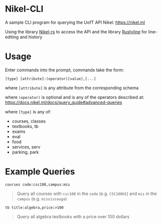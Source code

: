 # Nikel-CLI

A sample CLI program for querying the UofT API Nikel: https://nikel.ml

Using the library [Nikel-rs](https://github.com/George-lewis/Nikel-rs) to access the API and the library [Rustyline](https://github.com/kkawakam/rustyline) for line-editing and history

# Usage

Enter commands into the prompt, commands take the form:

`[type] [attribute]:(operator)[value],[...]`

where `[attribute]` is any attribute from the corresponding schema

where `(operator)` is optional and is any of the operators described at: https://docs.nikel.ml/docs/query_guide#advanced-queries

where `[type]` is any of:
- courses, classes
- textbooks, tb
- exams
- eval
- food
- services, serv
- parking, park

# Example Queries

`courses code:csc108,campus:mis`
> Query all courses with `csc108` in the `code` (e.g. `CSC108H1`) and `mis` in the `campus` (e.g. `mississauga`)

`tb title:algebra,price:>100`
> Query all algebra textbooks with a price over 100 dollars
